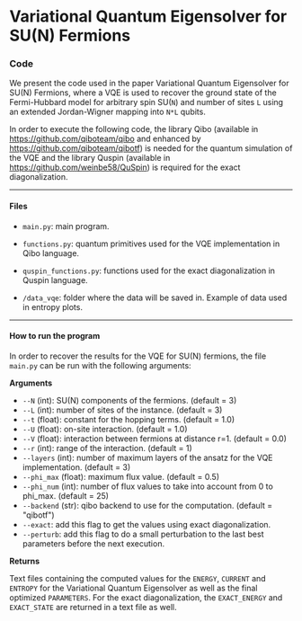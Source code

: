 # Variational Quantum Eigensolver for SU(N) Fermions
### Code

We present the code used in the paper Variational Quantum Eigensolver for SU(N) Fermions, where a VQE is used to recover the ground state of the Fermi-Hubbard model for arbitrary spin SU(`N`) and number of sites `L` using an extended Jordan-Wigner mapping into `N*L` qubits.

In order to execute the following code, the library Qibo (available in https://github.com/qiboteam/qibo and enhanced by https://github.com/qiboteam/qibotf) is needed for the quantum simulation of the VQE and the library Quspin (available in https://github.com/weinbe58/QuSpin) is required for the exact diagonalization.


---

#### Files

- `main.py`: main program.

- `functions.py`: quantum primitives used for the VQE implementation in Qibo language.

- `quspin_functions.py`: functions used for the exact diagonalization in Quspin language.

- `/data_vqe`: folder where the data will be saved in. Example of data used in entropy plots.

---

#### How to run the program

In order to recover the results for the VQE for SU(N) fermions, the file `main.py` can be run with the following arguments:

**Arguments**

- `--N` (int): SU(N) components of the fermions. (default = 3)
- `--L` (int): number of sites of the instance. (default = 3)
- `--t` (float): constant for the hopping terms. (default = 1.0)
- `--U` (float): on-site interaction. (default = 1.0)
- `--V` (float): interaction between fermions at distance r=1. (default = 0.0)
- `--r` (int): range of the interaction. (default = 1)
- `--layers` (int): number of maximum layers of the ansatz for the VQE implementation. (default = 3)
- `--phi_max` (float): maximum flux value. (default = 0.5)
- `--phi_num` (int): number of flux values to take into account from 0 to phi_max. (default = 25)
- `--backend` (str): qibo backend to use for the computation. (default = "qibotf")
- `--exact`:  add this flag to get the values using exact diagonalization. 
- `--perturb`: add this flag to do a small perturbation to the last best parameters before the next execution.

**Returns**

Text files containing the computed values for the `ENERGY`, `CURRENT` and `ENTROPY` for the Variational Quantum Eigensolver as well as the final optimized `PARAMETERS`. For the exact diagonalization, the `EXACT_ENERGY` and `EXACT_STATE` are returned in a text file as well.